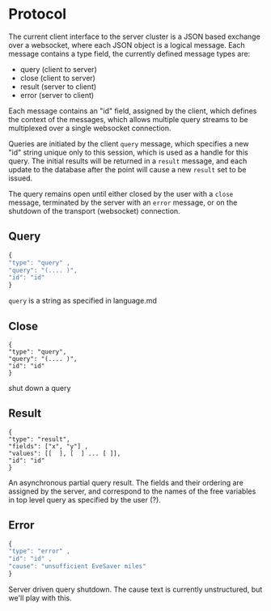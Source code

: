 # Protocol

The current client interface to the server cluster is a JSON based exchange over a websocket, where
each JSON object is a logical message. Each message contains a type field, the currently defined
message types are:

 * query  (client to server)
 * close  (client to server) 
 * result (server to client)
 * error (server to client)

Each message contains an "id" field, assigned by the client, which
defines the context of the messages, which allows multiple query
streams to be multiplexed over a single websocket connection.

Queries are initiated by the client `query` message, which specifies a
new "id" string unique only to this session, which is used as a handle
for this query. The initial results will be returned in a `result`
message, and each update to the database after the point will cause a
new `result` set to be issued.

The query remains open until either closed by the user with a `close`
message, terminated by the server with an `error` message, or on the
shutdown of the transport (websocket) connection.

## Query
```javascript
{
"type": "query" ,
"query": "(.... )", 
"id": "id" 
}
```

`query` is a string as specified in language.md

## Close
```javavscript
{
"type": "query",
"query": "(.... )",
"id": "id" 
}
```

shut down a query

## Result
```javavscript
{
"type": "result",
"fields": ["x", "y"] ,
"values": [[  ], [  ] ... [ ]],
"id": "id" 
}
```

An asynchronous partial query result. The fields and their ordering
are assigned by the server, and correspond to the names of the free
variables in top level query as specified by the user (?).
   
## Error
```javascript
{
"type": "error" ,
"id": "id" ,
"cause": "unsufficient EveSaver miles" 
}
```

Server driven query shutdown. The cause text is currently unstructured, but
we'll play with this.